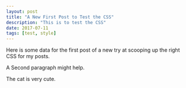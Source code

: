 ```yaml
---
layout: post
title: "A New First Post to Test the CSS"
description: "This is to test the CSS"
date: 2017-07-11
tags: [test, style]
---
```


Here is some data for the first post of a new try at scooping up the right CSS for my posts.

A Second paragraph might help.

The cat is very cute.
